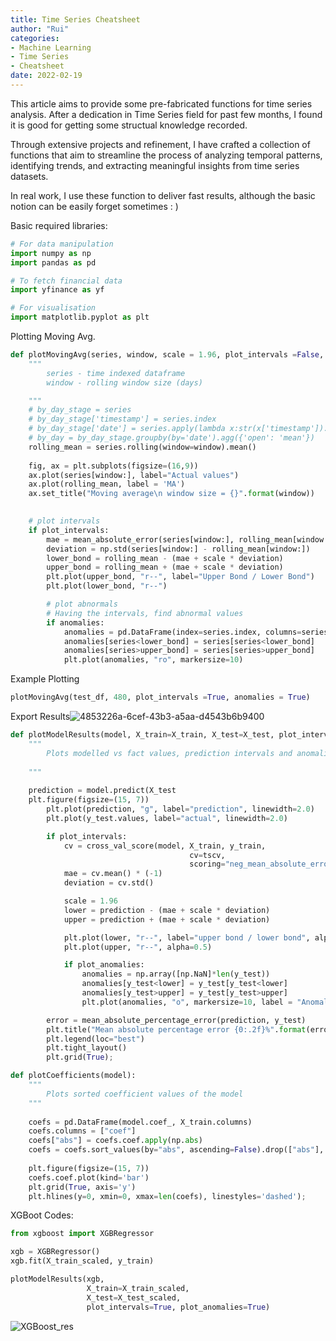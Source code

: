 ```yaml
---
title: Time Series Cheatsheet
author: "Rui"
categories:
- Machine Learning
- Time Series
- Cheatsheet
date: 2022-02-19
---
```




This article aims to provide some pre-fabricated functions for time series analysis. After a dedication in Time Series field for past few months,  I found it is good for getting some structual knowledge recorded.



Through extensive projects and refinement, I have crafted a collection of functions that aim to streamline the process of analyzing temporal patterns, identifying trends, and extracting meaningful insights from time series datasets. 



In real work, I use these function to deliver fast results, although the basic notion can be easily forget sometimes : )



Basic required libraries:

```python
# For data manipulation
import numpy as np
import pandas as pd

# To fetch financial data
import yfinance as yf

# For visualisation
import matplotlib.pyplot as plt
```



Plotting Moving Avg.

```python
def plotMovingAvg(series, window, scale = 1.96, plot_intervals =False, anomalies = False):
    """
        series - time indexed dataframe 
        window - rolling window size (days)

    """
    # by_day_stage = series
    # by_day_stage['timestamp'] = series.index
    # by_day_stage['date'] = series.apply(lambda x:str(x['timestamp']).split()[0], axis=1)
    # by_day = by_day_stage.groupby(by='date').agg({'open': 'mean'})
    rolling_mean = series.rolling(window=window).mean()
    
    fig, ax = plt.subplots(figsize=(16,9))
    ax.plot(series[window:], label="Actual values")
    ax.plot(rolling_mean, label = 'MA')
    ax.set_title("Moving average\n window size = {}".format(window))
    

    # plot intervals
    if plot_intervals:
        mae = mean_absolute_error(series[window:], rolling_mean[window:])
        deviation = np.std(series[window:] - rolling_mean[window:])
        lower_bond = rolling_mean - (mae + scale * deviation)
        upper_bond = rolling_mean + (mae + scale * deviation)
        plt.plot(upper_bond, "r--", label="Upper Bond / Lower Bond")
        plt.plot(lower_bond, "r--")

        # plot abnormals
        # Having the intervals, find abnormal values
        if anomalies:
            anomalies = pd.DataFrame(index=series.index, columns=series.columns)
            anomalies[series<lower_bond] = series[series<lower_bond]
            anomalies[series>upper_bond] = series[series>upper_bond]
            plt.plot(anomalies, "ro", markersize=10)
```



Example Plotting

```python
plotMovingAvg(test_df, 480, plot_intervals =True, anomalies = True)
```



Export Results![4853226a-6cef-43b3-a5aa-d4543b6b9400](/Users/ruishang/Desktop/coffee/srivendare.github.io/content/post/img/4853226a-6cef-43b3-a5aa-d4543b6b9400.png)





```python
def plotModelResults(model, X_train=X_train, X_test=X_test, plot_intervals=False, plot_anomalies=False):
    """
        Plots modelled vs fact values, prediction intervals and anomalies
    
    """
    
    prediction = model.predict(X_test
    plt.figure(figsize=(15, 7))
        plt.plot(prediction, "g", label="prediction", linewidth=2.0)
        plt.plot(y_test.values, label="actual", linewidth=2.0)

        if plot_intervals:
            cv = cross_val_score(model, X_train, y_train, 
                                        cv=tscv, 
                                        scoring="neg_mean_absolute_error")
            mae = cv.mean() * (-1)
            deviation = cv.std()

            scale = 1.96
            lower = prediction - (mae + scale * deviation)
            upper = prediction + (mae + scale * deviation)

            plt.plot(lower, "r--", label="upper bond / lower bond", alpha=0.5)
            plt.plot(upper, "r--", alpha=0.5)

            if plot_anomalies:
                anomalies = np.array([np.NaN]*len(y_test))
                anomalies[y_test<lower] = y_test[y_test<lower]
                anomalies[y_test>upper] = y_test[y_test>upper]
                plt.plot(anomalies, "o", markersize=10, label = "Anomalies")

        error = mean_absolute_percentage_error(prediction, y_test)
        plt.title("Mean absolute percentage error {0:.2f}%".format(error))
        plt.legend(loc="best")
        plt.tight_layout()
        plt.grid(True);
```



```python
def plotCoefficients(model):
    """
        Plots sorted coefficient values of the model
    """
    
    coefs = pd.DataFrame(model.coef_, X_train.columns)
    coefs.columns = ["coef"]
    coefs["abs"] = coefs.coef.apply(np.abs)
    coefs = coefs.sort_values(by="abs", ascending=False).drop(["abs"], axis=1)
    
    plt.figure(figsize=(15, 7))
    coefs.coef.plot(kind='bar')
    plt.grid(True, axis='y')
    plt.hlines(y=0, xmin=0, xmax=len(coefs), linestyles='dashed');

```





XGBoot Codes:



```python
from xgboost import XGBRegressor 

xgb = XGBRegressor()
xgb.fit(X_train_scaled, y_train)

plotModelResults(xgb, 
                 X_train=X_train_scaled, 
                 X_test=X_test_scaled, 
                 plot_intervals=True, plot_anomalies=True)
```



![XGBoost_res](/Users/ruishang/Desktop/coffee/srivendare.github.io/content/post/img/XGBoost_res.png)
